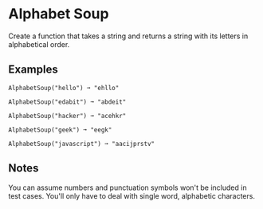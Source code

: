 # Alphabet Soup

Create a function that takes a string and returns a string with its letters in alphabetical order.

## Examples

    AlphabetSoup("hello") ➞ "ehllo"

    AlphabetSoup("edabit") ➞ "abdeit"

    AlphabetSoup("hacker") ➞ "acehkr"

    AlphabetSoup("geek") ➞ "eegk"

    AlphabetSoup("javascript") ➞ "aacijprstv"

## Notes

You can assume numbers and punctuation symbols won't be included in test cases. You'll only have to deal with single word, alphabetic characters.
